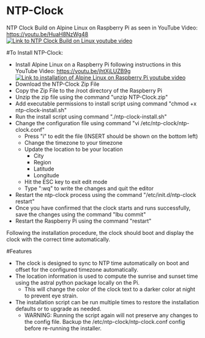 # NTP-Clock
NTP Clock Build on Alpine Linux on Raspberry Pi as seen in YouTube Video: https://youtu.be/HuaH8NzWg48
[![Link to NTP Clock Build on Linux youtube video](https://img.youtube.com/vi/HuaH8NzWg48/0.jpg)](https://youtu.be/HuaH8NzWg48)

#To Install NTP-Clock:
- Install Alpine Linux on a Raspberry Pi following instructions in this YouTube Video: https://youtu.be/jhtXjLUZB9g
  [![Link to installation of Alpine Linux on Raspberry Pi youtube video](https://img.youtube.com/vi/jhtXjLUZB9g/0.jpg)](https://youtu.be/jhtXjLUZB9g)
- Download the NTP-Clock Zip File
- Copy the Zip File to the /root directory of the Raspberry Pi
- Unzip the zip file using the command "unzip NTP-Clock.zip"
- Add executable permissions to install script using command "chmod +x ntp-clock-install.sh"
- Run the install script using command "./ntp-clock-install.sh"
- Change the configuration file using command "vi /etc/ntp-clock/ntp-clock.conf"
  - Press "i" to edit the file (INSERT should be shown on the bottom left)
  - Change the timezone to your timezone
  - Update the location to be your location
    - City
    - Region
    - Latitude
    - Longitude
  - Hit the ESC key to exit edit mode
  - Type ":wq" to write the changes and quit the editor
- Restart the ntp-clock process using the command "/etc/init.d/ntp-clock restart"
- Once you have confirmed that the clock starts and runs successfully, save the changes using the command "lbu commit"
- Restart the Raspberry Pi using the command "restart"

Following the installation procedure, the clock should boot and display the clock with the correct time automatically.

#Features
- The clock is designed to sync to NTP time automatically on boot and offset for the configured timezone automatically.
- The location information is used to compute the sunrise and sunset time using the astral python package locally on the Pi.
  - This will change the color of the clock text to a darker color at night to prevent eye strain.
- The installation script can be run multiple times to restore the installation defaults or to upgrade as needed.
  - WARNING: Running the script again will not preserve any changes to the config file.  Backup the /etc/ntp-clock/ntp-clock.conf config before re-running the installer.
